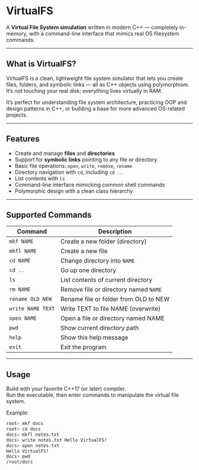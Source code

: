 # VirtualFS

A **Virtual File System simulation** written in modern C++ — completely in-memory, with a command-line interface that mimics real OS filesystem commands.

---

## What is VirtualFS?

VirtualFS is a clean, lightweight file system simulator that lets you create files, folders, and symbolic links — all as C++ objects using polymorphism. It’s not touching your real disk; everything lives virtually in RAM.

It’s perfect for understanding file system architecture, practicing OOP and design patterns in C++, or building a base for more advanced OS-related projects.

---

## Features

- Create and manage **files** and **directories**
- Support for **symbolic links** pointing to any file or directory
- Basic file operations: `open`, `write`, `remove`, `rename`
- Directory navigation with `cd`, including `cd ..`
- List contents with `ls`
- Command-line interface mimicking common shell commands
- Polymorphic design with a clean class hierarchy

---

## Supported Commands

| Command            | Description                              |
|--------------------|----------------------------------------|
| `mkf NAME`         | Create a new folder (directory)        |
| `mkfl NAME`        | Create a new file                       |
| `cd NAME`          | Change directory into `NAME`            |
| `cd ..`            | Go up one directory                     |
| `ls`               | List contents of current directory      |
| `rm NAME`          | Remove file or directory named `NAME`  |
| `rename OLD NEW`   | Rename file or folder from OLD to NEW  |
| `write NAME TEXT`  | Write TEXT to file NAME (overwrite)    |
| `open NAME`        | Open a file or directory named NAME    |
| `pwd`              | Show current directory path             |
| `help`             | Show this help message                  |
| `exit`             | Exit the program                        |

---

## Usage

Build with your favorite C++17 (or later) compiler.  
Run the executable, then enter commands to manipulate the virtual file system.

Example:

```bash
root> mkf docs
root> cd docs
docs> mkfl notes.txt
docs> write notes.txt Hello VirtualFS!
docs> open notes.txt
Hello VirtualFS!
docs> pwd
/root/docs
